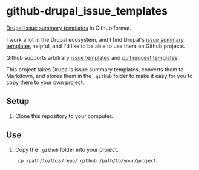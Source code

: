 # github-drupal_issue_templates

[Drupal issue summary templates](https://www.drupal.org/issue-summaries) in Github format.

I work a lot in the Drupal ecosystem, and I find Drupal's [issue summary templates](https://www.drupal.org/issue-summaries) helpful, and I'd like to be able to use them on Github projects.

Github supports arbitrary [issue templates](https://help.github.com/articles/creating-an-issue-template-for-your-repository/) and [pull request templates](https://help.github.com/articles/creating-a-pull-request-template-for-your-repository/).

This project takes Drupal's issue summary templates, converts them to Markdown, and stores them in the `.github` folder to make it easy for you to copy them to your own project.

## Setup

1. Clone this repository to your computer.

## Use

1. Copy the `.github` folder into your project.

		cp /path/to/this/repo/.github /path/to/your/project
